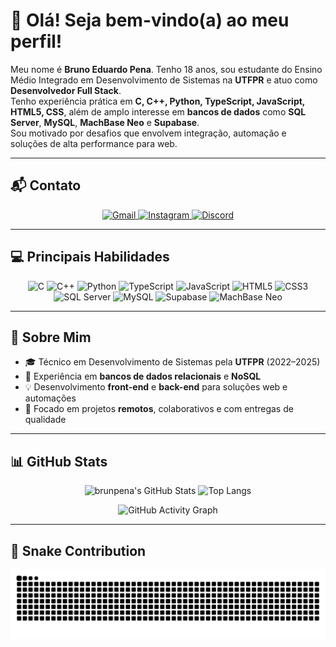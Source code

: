 # 👋 Olá! Seja bem-vindo(a) ao meu perfil!

Meu nome é **Bruno Eduardo Pena**. Tenho 18 anos, sou estudante do Ensino Médio Integrado em Desenvolvimento de Sistemas na **UTFPR** e atuo como **Desenvolvedor Full Stack**.  
Tenho experiência prática em **C, C++, Python, TypeScript, JavaScript, HTML5, CSS**, além de amplo interesse em **bancos de dados** como **SQL Server**, **MySQL**, **MachBase Neo** e **Supabase**.  
Sou motivado por desafios que envolvem integração, automação e soluções de alta performance para web.

---

## 📬 Contato

<div align="center">
  <a href="mailto:brunopena454@gmail.com">
    <img src="https://img.shields.io/badge/Gmail-%23D14836?style=for-the-badge&logo=gmail&logoColor=white" alt="Gmail">
  </a>
  <a href="https://www.instagram.com/brunin_ep" target="_blank">
    <img src="https://img.shields.io/badge/Instagram-%23E4405F?style=for-the-badge&logo=instagram&logoColor=white" alt="Instagram">
  </a>
  <a href="https://discord.gg/HhDPDPbA" target="_blank">
    <img src="https://img.shields.io/badge/Discord-%237289DA?style=for-the-badge&logo=discord&logoColor=white" alt="Discord">
  </a>
</div>

---

## 💻 Principais Habilidades

<div align="center">
  <img src="https://img.shields.io/badge/C-%2300599C?style=for-the-badge&logo=c&logoColor=white" alt="C">
  <img src="https://img.shields.io/badge/C++-%2300599C?style=for-the-badge&logo=c%2B%2B&logoColor=white" alt="C++">
  <img src="https://img.shields.io/badge/Python-%233766AB?style=for-the-badge&logo=python&logoColor=white" alt="Python">
  <img src="https://img.shields.io/badge/TypeScript-%23007ACC?style=for-the-badge&logo=typescript&logoColor=white" alt="TypeScript">
  <img src="https://img.shields.io/badge/JavaScript-%23F7DF1E?style=for-the-badge&logo=javascript&logoColor=black" alt="JavaScript">
  <img src="https://img.shields.io/badge/HTML5-%23E34F26?style=for-the-badge&logo=html5&logoColor=white" alt="HTML5">
  <img src="https://img.shields.io/badge/CSS3-%231572B6?style=for-the-badge&logo=css3&logoColor=white" alt="CSS3">
  <img src="https://img.shields.io/badge/SQL%20Server-%23CC2927?style=for-the-badge&logo=microsoft-sql-server&logoColor=white" alt="SQL Server">
  <img src="https://img.shields.io/badge/MySQL-%234479A1?style=for-the-badge&logo=mysql&logoColor=white" alt="MySQL">
  <img src="https://img.shields.io/badge/Supabase-%2300E46E?style=for-the-badge&logo=supabase&logoColor=white" alt="Supabase">
  <img src="https://img.shields.io/badge/MachBase%20Neo-%2300AEEF?style=for-the-badge&logo=data:image/svg+xml;base64,PHN2ZyBmaWxsPSIjMDAwMDAwIiB2aWV3Qm94PSIwIDAgMjQgMjQiPjxwYXRoIGQ9Ik0xMiAyLjM1bDUuMyA5LjY1aC0xMC42ek0xMiAxOS4zbDUuMy05LjY1aC0xMC42eiIvPjwvc3ZnPg==" alt="MachBase Neo">
</div>

---

## 📌 Sobre Mim

- 🎓 Técnico em Desenvolvimento de Sistemas pela **UTFPR** (2022–2025)
- 🚀 Experiência em **bancos de dados relacionais** e **NoSQL**
- 💡 Desenvolvimento **front-end** e **back-end** para soluções web e automações
- 🔗 Focado em projetos **remotos**, colaborativos e com entregas de qualidade

---

## 📊 GitHub Stats

<div align="center">

![brunpena's GitHub Stats](https://github-readme-stats.vercel.app/api?username=brunpena&show_icons=true&theme=github_dark&hide_border=true)
![Top Langs](https://github-readme-stats.vercel.app/api/top-langs/?username=brunpena&layout=compact&theme=github_dark&hide_border=true)

![GitHub Activity Graph](https://github-readme-activity-graph.vercel.app/graph?username=brunpena&theme=github-compact&hide_border=true)

</div>

---

## 🐍 Snake Contribution

![snake gif](https://raw.githubusercontent.com/brunpena/brunpena/output/github-snake-dark.svg)
